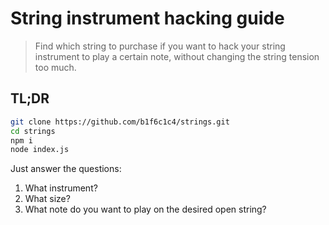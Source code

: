 # String instrument hacking guide

> Find which string to purchase if you want to hack your string instrument to play a certain note, without changing the string tension too much.

## TL;DR

```bash
git clone https://github.com/b1f6c1c4/strings.git
cd strings
npm i
node index.js
```

Just answer the questions:

1. What instrument?
1. What size?
1. What note do you want to play on the desired open string?

